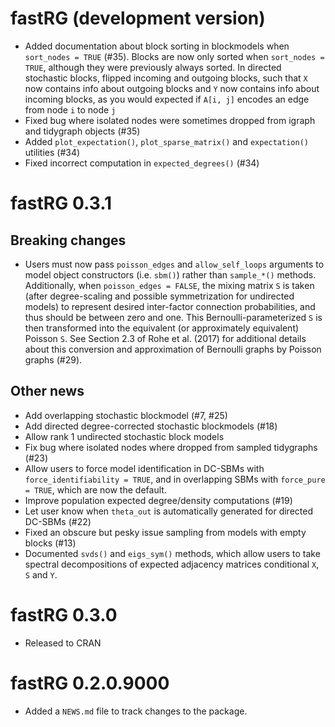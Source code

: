 # fastRG (development version)

- Added documentation about block sorting in blockmodels when `sort_nodes = TRUE` (#35). Blocks are now only sorted when `sort_nodes = TRUE`, although they were previously always sorted. In directed stochastic blocks, flipped incoming and outgoing blocks, such that `X` now contains info about outgoing blocks and `Y` now contains info about incoming blocks, as you would expected if `A[i, j]` encodes an edge from node `i` to node `j`
- Fixed bug where isolated nodes were sometimes dropped from igraph and tidygraph objects (#35)
- Added `plot_expectation()`, `plot_sparse_matrix()` and `expectation()` utilities (#34)
- Fixed incorrect computation in `expected_degrees()` (#34)

# fastRG 0.3.1

## Breaking changes

- Users must now pass `poisson_edges` and `allow_self_loops` arguments to model object constructors (i.e. `sbm()`) rather than `sample_*()` methods. Additionally, when `poisson_edges = FALSE`, the mixing matrix `S` is taken (after degree-scaling and possible symmetrization for undirected models) to represent desired inter-factor connection probabilities, and thus should be between zero and one. This Bernoulli-parameterized `S` is then transformed into the equivalent (or approximately equivalent) Poisson `S`. See Section 2.3 of Rohe et al. (2017) for additional details about this conversion and approximation of Bernoulli graphs by Poisson graphs (#29).

## Other news

* Add overlapping stochastic blockmodel (#7, #25)
* Add directed degree-corrected stochastic blockmodels (#18)
* Allow rank 1 undirected stochastic block models
* Fix bug where isolated nodes where dropped from sampled tidygraphs (#23)
* Allow users to force model identification in DC-SBMs with `force_identifiability = TRUE`, and in overlapping SBMs with `force_pure = TRUE`, which are now the default.
* Improve population expected degree/density computations (#19)
* Let user know when `theta_out` is automatically generated for directed DC-SBMs (#22)
* Fixed an obscure but pesky issue sampling from models with empty blocks (#13)
* Documented `svds()` and `eigs_sym()` methods, which allow users to take spectral decompositions of expected adjacency matrices conditional `X`, `S` and `Y`.

# fastRG 0.3.0

* Released to CRAN

# fastRG 0.2.0.9000

* Added a `NEWS.md` file to track changes to the package.
